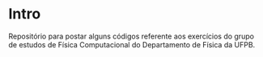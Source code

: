 # Intro
Repositório para postar alguns códigos referente aos exercícios do grupo de estudos de Física Computacional do Departamento de Física da UFPB.
